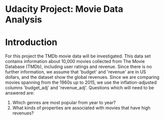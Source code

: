 # Udacity Project: Movie Data Analysis

# Introduction

For this project the TMDb movie data will be investigated. This data set contains information about 10,000 movies collected from The Movie Database (TMDb), including user ratings and revenue.
Since there is no further information, we assume that 'budget' and 'revenue' are in US dollars, and the dataset show the global revenues. Since we are comparing movies spanning from the 1960s up to 2015, we use the inflation-adjusted columns 'budget_adj' and 'revenue_adj'.
Questions which will need to be answered are:
1. Which genres are most popular from year to year?
2. What kinds of properties are associated with movies that have high revenues?
